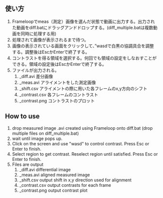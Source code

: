 ## 使い方
1. Frameloopでmeas（測定）画像を選んだ状態で動画に出力する。出力された動画をdiff.batにドラッグアンドドロップする。(diff_multiple.batは複数動画を同時に処理する用)
2. 処理されて画像が表示されるまで待つ。
3. 画像の表示されている画面をクリックして、”wasdで白黒の協調具合を調整する。調整後はEscかEnterで終了する。
4. コントラストを得る領域を選択する。何回でも領域の設定をしなおすことができる。領域の設定後はEscかEnterで終了する。
5. ファイルが出力される。
   1. _diff.avi 差分画像
   2. _meas.avi アライメントをした測定画像
   3. _shift.csv アライメントの際に用いた各フレームのx,y方向のシフト
   4. _contrast.csv 各フレームのコントラスト
   5. _contrast.png コントラストのプロット

## How to use
1. drop measured image .avi created using Frameloop onto diff.bat (drop multiple files on diff_multiple.bat)
2. wait until image pops up.
3. Click on the screen and use "wasd" to control contrast. Press Esc or Enter to finish.
4. Select region to get contrast. Reselect region until satisfied. Press Esc or Enter to finish.
5. Files are output
   1. _diff.avi differential image
   2. _meas.avi aligned measured image
   3. _shift.csv output shift in x,y direction used for alignment
   4. _contrast.csv output contrasts for each frame
   5. _contrast.png output contrast plot